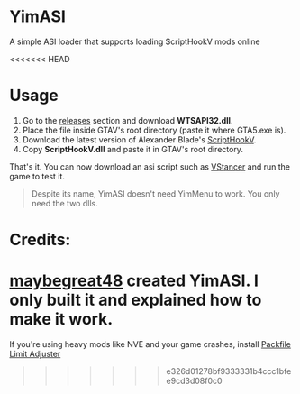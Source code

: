 # YimASI

A simple ASI loader that supports loading ScriptHookV mods online

<<<<<<< HEAD

# Usage

1. Go to the [releases](https://github.com/xesdoog/YimASI/releases/tag/release) section and download **WTSAPI32.dll**.
2. Place the file inside GTAV's root directory (paste it where GTA5.exe is).
3. Download the latest version of Alexander Blade's [ScriptHookV](http://dev-c.com/gtav/scripthookv/).
4. Copy **ScriptHookV.dll** and paste it in GTAV's root directory.

That's it. You can now download an asi script such as [VStancer](https://www.gta5-mods.com/scripts/vstancer) and run the game to test it.

> Despite its name, YimASI doesn't need YimMenu to work. You only need the two dlls.

# Credits: 

[maybegreat48](https://github.com/maybegreat48) created YimASI. I only built it and explained how to make it work.
=======
If you're using heavy mods like NVE and your game crashes, install [Packfile Limit Adjuster](https://www.gta5-mods.com/tools/packfile-limit-adjuster)
>>>>>>> e326d01278bf9333331b4ccc1bfee9cd3d08f0c0
